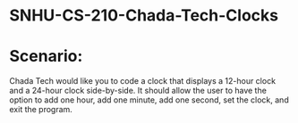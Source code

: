 # SNHU-CS-210-Chada-Tech-Clocks

# Scenario:

Chada Tech would like you to code a clock that displays a 12-hour clock and a 24-hour clock side-by-side. It should allow the user to have the option to add one hour, add one minute, add one second, set the clock, and exit the program.
